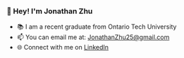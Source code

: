 ### 👋 Hey! I'm Jonathan Zhu
* 📚 I am a recent graduate from Ontario Tech University
* 📫 You can email me at: JonathanZhu25@gmail.com
* 🌐 Connect with me on [LinkedIn](https://www.linkedin.com/in/jonathan-zhu25/)

<!--
**ImJonathanZ/ImJonathanZ** is a ✨ _special_ ✨ repository because its `README.md` (this file) appears on your GitHub profile.

Here are some ideas to get you started:

- 🔭 I’m currently working on ...
- 🌱 I’m currently learning ...
- 👯 I’m looking to collaborate on ...
- 🤔 I’m looking for help with ...
- 💬 Ask me about ...
- 📫 How to reach me: ...
- 😄 Pronouns: ...
- ⚡ Fun fact: ...
-->
